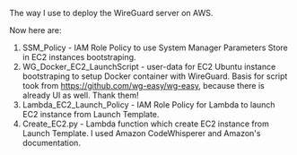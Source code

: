 The way I use to deploy the WireGuard server on AWS.

Now here are:
1. SSM_Policy - IAM Role Policy to use System Manager Parameters Store in EC2 instances bootstraping.
2. WG_Docker_EC2_LaunchScript - user-data for EC2 Ubuntu instance bootstraping to setup Docker container with WireGuard. Basis for script took from https://github.com/wg-easy/wg-easy, because there is already UI as well. Thank them!
3. Lambda_EC2_Launch_Policy - IAM Role Policy for Lambda to launch EC2 instance from Launch Template.
4. Create_EC2.py - Lambda function which create EC2 instance from Launch Template. I used Amazon CodeWhisperer and Amazon's documentation.
